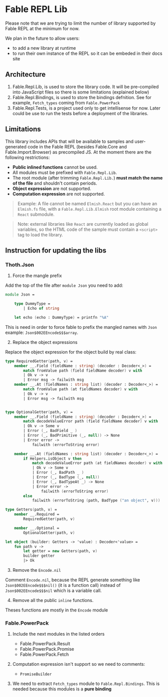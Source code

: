 # Fable REPL Lib

Please note that we are trying to limit the number of library supported by Fable REPL at the minimum for now.

We plan in the future to allow users:

- to add a new library at runtime
- to run their own instance of the REPL so it can be embeded in their docs site

## Architecture

1. Fable.Repl.Lib, is used to store the library code. It will be pre-compiled into JavaScript files so there is some limitations (explained below)
2. Fable.Repl.Bindings, is used to store the bindings defnition. See for example, `Fetch_types` coming from `Fable.PowerPack`
3. Fable.Repl.Tests, is a project used only to get intellisense for now. Later could be use to run the tests before a deployment of the libraries.

## Limitations

This library includes APIs that will be available to samples and user-generated code in the Fable REPL (besides Fable.Core and Fable.Import.Browser) as precompiled JS. At the moment there are the following restrictions:

- **Public inlined functions** cannot be used.
- All modules must be prefixed with `Fable.Repl.Lib`.
- The root module (after trimming `Fable.Repl.Lib.`) **must match the name of the file** and shouldn't contain periods.
- **Object expression** are not supported.
- **Computation expression** are not supported.

> Example: A file cannot be named `Elmish.React` but you can have an `Elmish.fs` file, with a `Fable.Repl.Lib.Elmish` root module containing a `React` submodule.

> Note: external libraries like `React` are currently loaded as global variables, so the HTML code of the sample must contain a `<script>` tag to load the library.

## Instruction for updating the libs

### Thoth.Json

1. Force the mangle prefix

Add the top of the file after `module Json` you need to add:

```fs
module Json =

    type DummyType =
        | Echo of string

    let echo (echo : DummyType) = printfn "%A"
```

This is need in order to force fable to prefix the mangled names with `Json` example: `Json$002EEncode$$$array`.

2. Replace the object expressions

Replace the object expression for the object build by real class:

```fs
type RequiredGetter(path, v) =
    member __.Field (fieldName : string) (decoder : Decoder<_>) =
        match fromValue path (field fieldName decoder) v with
        | Ok v -> v
        | Error msg -> failwith msg
    member __.At (fieldNames : string list) (decoder : Decoder<_>) =
        match fromValue path (at fieldNames decoder) v with
        | Ok v -> v
        | Error msg -> failwith msg


type OptionalGetter(path, v) =
    member __.Field (fieldName : string) (decoder : Decoder<_>) =
        match decodeValueError path (field fieldName decoder) v with
        | Ok v -> Some v
        | Error (_, BadField _ )
        | Error (_, BadPrimitive (_, null)) -> None
        | Error error ->
            failwith (errorToString error)

    member __.At (fieldNames : string list) (decoder : Decoder<_>) =
        if Helpers.isObject v then
            match decodeValueError path (at fieldNames decoder) v with
            | Ok v -> Some v
            | Error (_, BadPath _ )
            | Error (_, BadType (_, null))
            | Error (_, BadTypeAt _) -> None
            | Error error ->
                failwith (errorToString error)
        else
            failwith (errorToString (path, BadType ("an object", v)))

type Getters(path, v) =
    member __.Required =
        RequiredGetter(path, v)

    member __.Optional =
        OptionalGetter(path, v)

let object (builder: Getters -> 'value) : Decoder<'value> =
    fun path v ->
        let getter = new Getters(path, v)
        builder getter
        |> Ok
```

3. Remove the `Encode.nil`

Comment `Encode.nil`, because the REPL generate something like `Json$002EEncode$$$nil()` (it is a function call) instead of `Json$002EEncode$$$nil` which is a variable call.

4. Remove all the public `inline` functions.

Theses functions are mostly in the `Encode` module

### Fable.PowerPack

1. Include the next modules in the listed orders
    - Fable.PowerPack.Result
    - Fable.PowerPack.Promise
    - Fable.PowerPack.Fetch

2. Computation expression isn't support so we need to comments:
    - `PromiseBuilder`

3. We need to extract `Fetch_types` module to `Fable.Repl.Bindings`. This is needed because this modules is a **pure binding**
